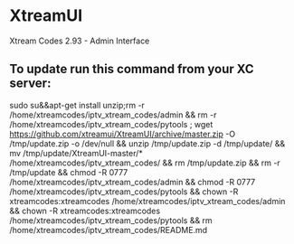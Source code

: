 # XtreamUI
Xtream Codes 2.93 - Admin Interface

To update run this command from your XC server:
-----------------------------------------------
sudo su&&apt-get install unzip;rm -r /home/xtreamcodes/iptv_xtream_codes/admin && rm -r /home/xtreamcodes/iptv_xtream_codes/pytools ; wget https://github.com/xtreamui/XtreamUI/archive/master.zip -O /tmp/update.zip -o /dev/null && unzip /tmp/update.zip -d /tmp/update/ && mv /tmp/update/XtreamUI-master/* /home/xtreamcodes/iptv_xtream_codes/ && rm /tmp/update.zip && rm -r /tmp/update && chmod -R 0777 /home/xtreamcodes/iptv_xtream_codes/admin && chmod -R 0777 /home/xtreamcodes/iptv_xtream_codes/pytools && chown -R xtreamcodes:xtreamcodes /home/xtreamcodes/iptv_xtream_codes/admin && chown -R xtreamcodes:xtreamcodes /home/xtreamcodes/iptv_xtream_codes/pytools && rm /home/xtreamcodes/iptv_xtream_codes/README.md
